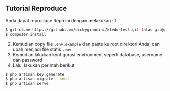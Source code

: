 ## Tutorial Reproduce
Anda dapat reproduce Repo ini dengan melakukan :
1. 
```bash
$ git clone https://github.com/dickygiancini/kledo-test.git (atau git@github.com:dickygiancini/kledo-test.git)
$ composer install
```

2. Kemudian copy file `.env.example` dan paste ke root direktori Anda, dan ubah menjadi file statis `.env`
3. Kemudian lakukan konfigurasi environment seperti database, username dan password
4. Lalu, lakukan perintah berikut
```bash
$ php artisan key:generate
$ php artisan migrate --seed
$ php artisan serve
```
